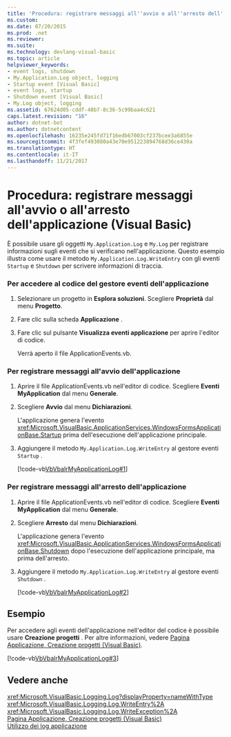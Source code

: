 ```yaml
---
title: 'Procedura: registrare messaggi all''avvio o all''arresto dell''applicazione (Visual Basic)'
ms.custom: 
ms.date: 07/20/2015
ms.prod: .net
ms.reviewer: 
ms.suite: 
ms.technology: devlang-visual-basic
ms.topic: article
helpviewer_keywords:
- event logs, shutdown
- My.Application.Log object, logging
- Startup event [Visual Basic]
- event logs, startup
- Shutdown event [Visual Basic]
- My.Log object, logging
ms.assetid: 67624d05-cddf-48b7-8c36-5c99baa4c621
caps.latest.revision: "16"
author: dotnet-bot
ms.author: dotnetcontent
ms.openlocfilehash: 16235e245fd71f16edb67003cf237bcee3a6855e
ms.sourcegitcommit: 4f3fef493080a43e70e951223894768d36ce430a
ms.translationtype: HT
ms.contentlocale: it-IT
ms.lasthandoff: 11/21/2017
---
```

# <a name="how-to-log-messages-when-the-application-starts-or-shuts-down-visual-basic"></a>Procedura: registrare messaggi all'avvio o all'arresto dell'applicazione (Visual Basic)
È possibile usare gli oggetti `My.Application.Log` e `My.Log` per registrare informazioni sugli eventi che si verificano nell'applicazione. Questo esempio illustra come usare il metodo `My.Application.Log.WriteEntry` con gli eventi `Startup` e `Shutdown` per scrivere informazioni di traccia.  
  
### <a name="to-access-the-applications-event-handler-code"></a>Per accedere al codice del gestore eventi dell'applicazione  
  
1.  Selezionare un progetto in **Esplora soluzioni**. Scegliere **Proprietà** dal menu **Progetto**.  
  
2.  Fare clic sulla scheda **Applicazione** .  
  
3.  Fare clic sul pulsante **Visualizza eventi applicazione** per aprire l'editor di codice.  
  
     Verrà aperto il file ApplicationEvents.vb.  
  
### <a name="to-log-messages-when-the-application-starts"></a>Per registrare messaggi all'avvio dell'applicazione  
  
1.  Aprire il file ApplicationEvents.vb nell'editor di codice. Scegliere **Eventi MyApplication** dal menu **Generale**.  
  
2.  Scegliere **Avvio** dal menu **Dichiarazioni**.  
  
     L'applicazione genera l'evento <xref:Microsoft.VisualBasic.ApplicationServices.WindowsFormsApplicationBase.Startup> prima dell'esecuzione dell'applicazione principale.  
  
3.  Aggiungere il metodo `My.Application.Log.WriteEntry` al gestore eventi `Startup` .  
  
     [!code-vb[VbVbalrMyApplicationLog#1](../../../../visual-basic/developing-apps/programming/log-info/codesnippet/VisualBasic/how-to-log-messages-when-the-application-starts-or-shuts-down_1.vb)]  
  
### <a name="to-log-messages-when-the-application-shuts-down"></a>Per registrare messaggi all'arresto dell'applicazione  
  
1.  Aprire il file ApplicationEvents.vb nell'editor di codice. Scegliere **Eventi MyApplication** dal menu **Generale**.  
  
2.  Scegliere **Arresto** dal menu **Dichiarazioni**.  
  
     L'applicazione genera l'evento <xref:Microsoft.VisualBasic.ApplicationServices.WindowsFormsApplicationBase.Shutdown> dopo l'esecuzione dell'applicazione principale, ma prima dell'arresto.  
  
3.  Aggiungere il metodo `My.Application.Log.WriteEntry` al gestore eventi `Shutdown` .  
  
     [!code-vb[VbVbalrMyApplicationLog#2](../../../../visual-basic/developing-apps/programming/log-info/codesnippet/VisualBasic/how-to-log-messages-when-the-application-starts-or-shuts-down_2.vb)]  
  
## <a name="example"></a>Esempio  
 Per accedere agli eventi dell'applicazione nell'editor del codice è possibile usare **Creazione progetti** . Per altre informazioni, vedere [Pagina Applicazione, Creazione progetti (Visual Basic)](/visualstudio/ide/reference/application-page-project-designer-visual-basic).  
  
 [!code-vb[VbVbalrMyApplicationLog#3](../../../../visual-basic/developing-apps/programming/log-info/codesnippet/VisualBasic/how-to-log-messages-when-the-application-starts-or-shuts-down_3.vb)]  
  
## <a name="see-also"></a>Vedere anche  
 <xref:Microsoft.VisualBasic.Logging.Log?displayProperty=nameWithType>  
 <xref:Microsoft.VisualBasic.Logging.Log.WriteEntry%2A>  
 <xref:Microsoft.VisualBasic.Logging.Log.WriteException%2A>  
 [Pagina Applicazione, Creazione progetti (Visual Basic)](/visualstudio/ide/reference/application-page-project-designer-visual-basic)  
 [Utilizzo dei log applicazione](../../../../visual-basic/developing-apps/programming/log-info/working-with-application-logs.md)
